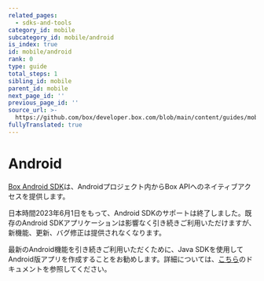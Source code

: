 ```yaml
---
related_pages:
  - sdks-and-tools
category_id: mobile
subcategory_id: mobile/android
is_index: true
id: mobile/android
rank: 0
type: guide
total_steps: 1
sibling_id: mobile
parent_id: mobile
next_page_id: ''
previous_page_id: ''
source_url: >-
  https://github.com/box/developer.box.com/blob/main/content/guides/mobile/android/index.md
fullyTranslated: true
---
```

# Android

[Box Android SDK][android-sdk]は、Androidプロジェクト内からBox APIへのネイティブアクセスを提供します。

<Message type="warning">

日本時間2023年6月1日をもって、Android SDKのサポートは終了しました。既存のAndroid SDKアプリケーションは影響なく引き続きご利用いただけますが、新機能、更新、バグ修正は提供されなくなります。

最新のAndroid機能を引き続きご利用いただくために、Java SDKを使用してAndroid版アプリを作成することをお勧めします。詳細については、[こちら][android-docs]のドキュメントを参照してください。

</Message>

[android-sdk]: https://github.com/box/box-android-sdk

[android-docs]: https://github.com/box/box-java-sdk/blob/main/doc/android.md
